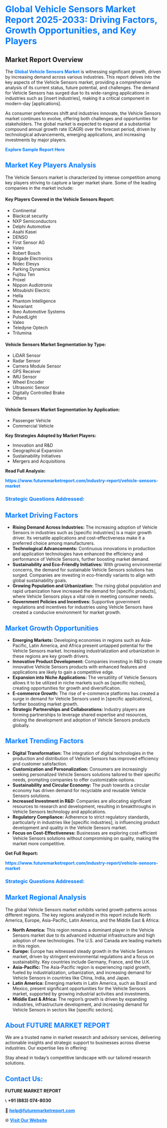 <h1 style="color: #007BFF;">Global Vehicle Sensors Market Report 2025-2033: Driving Factors, Growth Opportunities, and Key Players</h1>

<section id="overview">
<h2>Market Report Overview</h2>
<p>The <a href="https://www.futuremarketreport.com/industry-report/vehicle-sensors-market" style="color: #007BFF; text-decoration: none;"><strong>Global Vehicle Sensors Market</strong></a> is witnessing significant growth, driven by increasing demand across various industries. This report delves into the key aspects of the Vehicle Sensors market, providing a comprehensive analysis of its current status, future potential, and challenges. The demand for Vehicle Sensors has surged due to its wide-ranging applications in industries such as [insert industries], making it a critical component in modern-day [applications].</p>
<p>As consumer preferences shift and industries innovate, the Vehicle Sensors market continues to evolve, offering both challenges and opportunities for stakeholders. The global market is expected to expand at a substantial compound annual growth rate (CAGR) over the forecast period, driven by technological advancements, emerging applications, and increasing investments by major players.</p>
</section>

<section id="overview">
<p><a href="https://www.futuremarketreport.com/request-sample/reportId=81798" style="color: #007BFF; text-decoration: none;"><strong>Explore Sample Report Here</strong></a></p>
</section>

<section id="key-players">
<h2 style="color: #007BFF;">Market Key Players Analysis</h2>
<p>The Vehicle Sensors market is characterized by intense competition among key players striving to capture a larger market share. Some of the leading companies in the market include:</p>
<h4>Key Players Covered in the Vehicle Sensors Report:</h4>
<ul><li>Continental</li><li>Blackcat security</li><li>NXP Semiconductors</li><li>Delphi Automotive</li><li>Asahi Kasei</li><li>DENSO</li><li>First Sensor AG</li><li>Valeo</li><li>Robert Bosch</li><li>Brigade Electronics</li><li>Nidec Elesys</li><li>Parking Dynamics</li><li>Fujitsu Ten</li><li>Proxel</li><li>Nippon Audiotronix</li><li>Mitsubishi Electric</li><li>Hella</li><li>Phantom Intelligence</li><li>Novariant</li><li>Ibeo Automotive Systems</li><li>PulsedLight</li><li>Valeo</li><li>Teledyne Optech</li><li>Trilumina</li></ul>
<h4>Vehicle Sensors Market Segmentation by Type:</h4>
<ul><li>LiDAR Sensor</li><li>Radar Sensor</li><li>Camera Module Sensor</li><li>GPS Receiver</li><li>IMU Sensor</li><li>Wheel Encoder</li><li>Ultrasonic Sensor</li><li>Digitally Controlled Brake</li><li>Others</li></ul>

<h4>Vehicle Sensors Market Segmentation by Application:</h4>
<ul><li>Passenger Vehicle</li><li>Commercial Vehicle</li></ul>
<p><strong>Key Strategies Adopted by Market Players:</strong></p>
<ul>
<li>Innovation and R&D</li>
<li>Geographical Expansion</li>
<li>Sustainability Initiatives</li>
<li>Mergers and Acquisitions</li>
</ul>
</section>

<section>
<p><strong>Read Full Analysis: </strong></p><a href="https://www.futuremarketreport.com/industry-report/vehicle-sensors-market" style="color: #007BFF; text-decoration: none;"><strong>https://www.futuremarketreport.com/industry-report/vehicle-sensors-market</strong></a>
<h3 style="color: #007BFF;">Strategic Questions Addressed:</h3>
</section>

<section id="driving-factors">
<h2 style="color: #007BFF;">Market Driving Factors</h2>
<ul>
<li><strong>Rising Demand Across Industries:</strong> The increasing adoption of Vehicle Sensors in industries such as [specific industries] is a major growth driver. Its versatile applications and cost-effectiveness make it a preferred choice among manufacturers.</li>
<li><strong>Technological Advancements:</strong> Continuous innovations in production and application technologies have enhanced the efficiency and performance of Vehicle Sensors, further boosting market demand.</li>
<li><strong>Sustainability and Eco-Friendly Initiatives:</strong> With growing environmental concerns, the demand for sustainable Vehicle Sensors solutions has surged. Companies are investing in eco-friendly variants to align with global sustainability goals.</li>
<li><strong>Growing Population and Urbanization:</strong> The rising global population and rapid urbanization have increased the demand for [specific products], where Vehicle Sensors plays a vital role in meeting consumer needs.</li>
<li><strong>Government Policies and Incentives:</strong> Supportive government regulations and incentives for industries using Vehicle Sensors have created a conducive environment for market growth.</li>
</ul>
</section>

<section id="growth-opportunities">
<h2 style="color: #007BFF;">Market Growth Opportunities</h2>
<ul>
<li><strong>Emerging Markets:</strong> Developing economies in regions such as Asia-Pacific, Latin America, and Africa present untapped potential for the Vehicle Sensors market. Increasing industrialization and urbanization in these regions are key growth drivers.</li>
<li><strong>Innovative Product Development:</strong> Companies investing in R&D to create innovative Vehicle Sensors products with enhanced features and applications are likely to gain a competitive edge.</li>
<li><strong>Expansion into Niche Applications:</strong> The versatility of Vehicle Sensors allows it to be utilized in niche markets such as [specific niches], creating opportunities for growth and diversification.</li>
<li><strong>E-commerce Growth:</strong> The rise of e-commerce platforms has created a surge in demand for Vehicle Sensors used in [specific applications], further boosting market growth.</li>
<li><strong>Strategic Partnerships and Collaborations:</strong> Industry players are forming partnerships to leverage shared expertise and resources, driving the development and adoption of Vehicle Sensors products globally.</li>
</ul>
</section>

<section id="trending-factors">
<h2 style="color: #007BFF;">Market Trending Factors</h2>
<ul>
<li><strong>Digital Transformation:</strong> The integration of digital technologies in the production and distribution of Vehicle Sensors has improved efficiency and customer satisfaction.</li>
<li><strong>Customization and Personalization:</strong> Consumers are increasingly seeking personalized Vehicle Sensors solutions tailored to their specific needs, prompting companies to offer customizable options.</li>
<li><strong>Sustainability and Circular Economy:</strong> The push towards a circular economy has driven demand for recyclable and reusable Vehicle Sensors solutions.</li>
<li><strong>Increased Investment in R&D:</strong> Companies are allocating significant resources to research and development, resulting in breakthroughs in Vehicle Sensors technology and applications.</li>
<li><strong>Regulatory Compliance:</strong> Adherence to strict regulatory standards, particularly in industries like [specific industries], is influencing product development and quality in the Vehicle Sensors market.</li>
<li><strong>Focus on Cost-Effectiveness:</strong> Businesses are exploring cost-efficient Vehicle Sensors solutions without compromising on quality, making the market more competitive.</li>
</ul>
</section>

<section>
<p><strong>Get Full Report: </strong></p><a href="https://www.futuremarketreport.com/industry-report/vehicle-sensors-market" style="color: #007BFF; text-decoration: none;"><strong>https://www.futuremarketreport.com/industry-report/vehicle-sensors-market</strong></a>
<h3 style="color: #007BFF;">Strategic Questions Addressed:</h3>
</section>


<section id="regional-analysis">
<h2 style="color: #007BFF;">Market Regional Analysis</h2>
<p>The global Vehicle Sensors market exhibits varied growth patterns across different regions. The key regions analyzed in this report include North America, Europe, Asia-Pacific, Latin America, and the Middle East & Africa:</p>
<ul>
<li><strong>North America:</strong> This region remains a dominant player in the Vehicle Sensors market due to its advanced industrial infrastructure and high adoption of new technologies. The U.S. and Canada are leading markets in this region.</li>
<li><strong>Europe:</strong> Europe has witnessed steady growth in the Vehicle Sensors market, driven by stringent environmental regulations and a focus on sustainability. Key countries include Germany, France, and the U.K.</li>
<li><strong>Asia-Pacific:</strong> The Asia-Pacific region is experiencing rapid growth, fueled by industrialization, urbanization, and increasing demand for Vehicle Sensors in countries like China, India, and Japan.</li>
<li><strong>Latin America:</strong> Emerging markets in Latin America, such as Brazil and Mexico, present significant opportunities for the Vehicle Sensors market, supported by growing industrial activities and investments.</li>
<li><strong>Middle East & Africa:</strong> The region’s growth is driven by expanding industries, infrastructure development, and increasing demand for Vehicle Sensors in sectors like [specific sectors].</li>
</ul>
</section>

<footer>
<h2 style="color: #007BFF;">About FUTURE MARKET REPORT</h2>
<p>We are a trusted name in market research and advisory services, delivering actionable insights and strategic support to businesses across diverse industries. Our expertise lies in offering:</p>

<p>Stay ahead in today’s competitive landscape with our tailored research solutions.</p>

<h2 style="color: #007BFF;">Contact Us:</h2>
<p><strong>FUTURE MARKET REPORT</strong></p>
<p>📞 <strong>+91 (883) 074-8030</strong></p>
<p>📧 <strong><a href="mailto:help@futuremarketreport.com" style="color: #007BFF;">help@futuremarketreport.com</a></strong></p>
<p>🌐 <strong><a href="https://www.futuremarketreport.com/" style="color: #007BFF;">Visit Our Website</a></strong></p>
</footer>